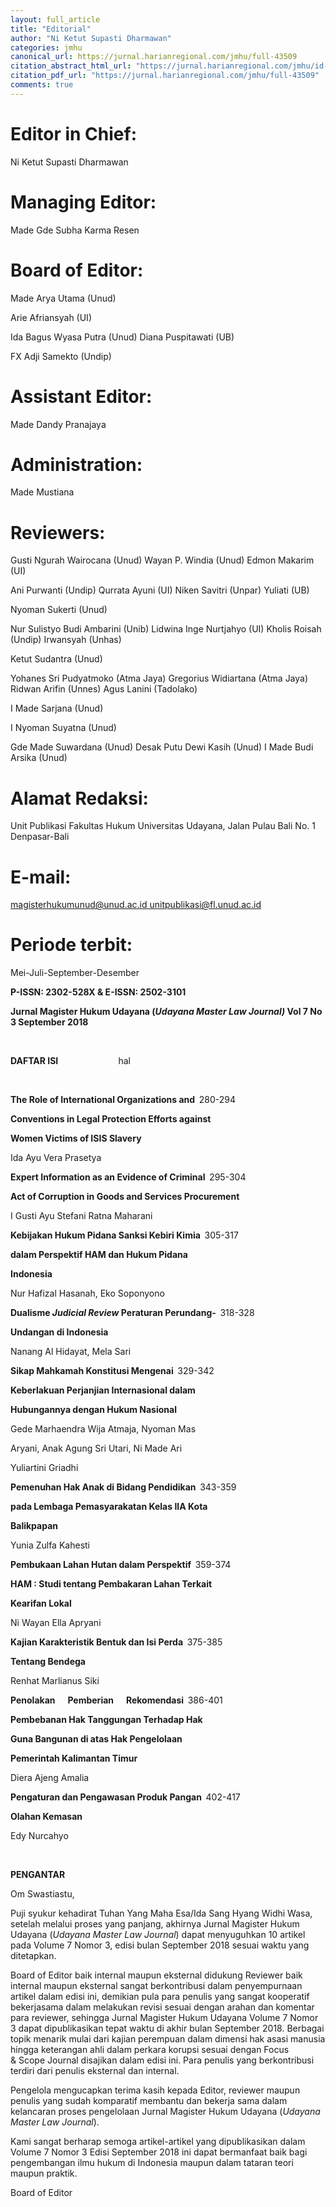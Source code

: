 ```yaml
---
layout: full_article
title: "Editorial"
author: "Ni Ketut Supasti Dharmawan"
categories: jmhu
canonical_url: https://jurnal.harianregional.com/jmhu/full-43509 
citation_abstract_html_url: "https://jurnal.harianregional.com/jmhu/id-43509"
citation_pdf_url: "https://jurnal.harianregional.com/jmhu/full-43509"  
comments: true
---
```


<a name="caption1"></a>
<h1><a name="bookmark0"></a><span class="font0" style="font-weight:bold;"><a name="bookmark1"></a>Editor in Chief:</span></h1>
<p><span class="font0">Ni Ketut Supasti Dharmawan</span></p>
<h1><a name="bookmark2"></a><span class="font0" style="font-weight:bold;"><a name="bookmark3"></a>Managing Editor:</span></h1>
<p><span class="font0">Made Gde Subha Karma Resen</span></p>
<h1><a name="bookmark4"></a><span class="font0" style="font-weight:bold;"><a name="bookmark5"></a>Board of Editor:</span></h1>
<p><span class="font0">Made Arya Utama (Unud)</span></p>
<p><span class="font0">Arie Afriansyah (UI)</span></p>
<p><span class="font0">Ida Bagus Wyasa Putra (Unud) Diana Puspitawati (UB)</span></p>
<p><span class="font0">FX Adji Samekto (Undip)</span></p>
<h1><a name="bookmark6"></a><span class="font0" style="font-weight:bold;"><a name="bookmark7"></a>Assistant Editor:</span></h1>
<p><span class="font0">Made Dandy Pranajaya</span></p>
<h1><a name="bookmark8"></a><span class="font0" style="font-weight:bold;"><a name="bookmark9"></a>Administration:</span></h1>
<p><span class="font0">Made Mustiana</span></p>
<h1><a name="bookmark10"></a><span class="font0" style="font-weight:bold;"><a name="bookmark11"></a>Reviewers:</span></h1>
<p><span class="font0">Gusti Ngurah Wairocana (Unud) Wayan P. Windia (Unud) Edmon Makarim (UI)</span></p>
<p><span class="font0">Ani Purwanti (Undip) Qurrata Ayuni (UI) Niken Savitri (Unpar) Yuliati (UB)</span></p>
<p><span class="font0">Nyoman Sukerti (Unud)</span></p>
<p><span class="font0">Nur Sulistyo Budi Ambarini (Unib) Lidwina Inge Nurtjahyo (UI) Kholis Roisah (Undip) Irwansyah (Unhas)</span></p>
<p><span class="font0">Ketut Sudantra (Unud)</span></p>
<p><span class="font0">Yohanes Sri Pudyatmoko (Atma Jaya) Gregorius Widiartana (Atma Jaya) Ridwan Arifin (Unnes) Agus Lanini (Tadolako)</span></p>
<p><span class="font0">I Made Sarjana (Unud)</span></p>
<p><span class="font0">I Nyoman Suyatna (Unud)</span></p>
<p><span class="font0">Gde Made Suwardana (Unud) Desak Putu Dewi Kasih (Unud) I Made Budi Arsika (Unud)</span></p>
<h1><a name="bookmark12"></a><span class="font0" style="font-weight:bold;"><a name="bookmark13"></a>Alamat Redaksi:</span></h1>
<p><span class="font0">Unit Publikasi Fakultas Hukum Universitas Udayana, Jalan Pulau Bali No. 1 Denpasar-Bali</span></p>
<h1><a name="bookmark14"></a><span class="font0" style="font-weight:bold;"><a name="bookmark15"></a>E-mail:</span></h1>
<p><a href="mailto:magisterhukumunud@unud.ac.id"><span class="font0" style="text-decoration:underline;">magisterhukumunud@unud.ac.id</span></a><span class="font0" style="text-decoration:underline;"> </span><a href="mailto:unitpublikasi@fl.unud.ac.id"><span class="font0" style="text-decoration:underline;">unitpublikasi@fl.unud.ac.id</span></a></p>
<h1><a name="bookmark16"></a><span class="font0" style="font-weight:bold;"><a name="bookmark17"></a>Periode terbit:</span></h1>
<p><span class="font0">Mei-Juli-September-Desember</span></p>
<div>
<p><span class="font3" style="font-weight:bold;">P-ISSN: 2302-528X &amp;&nbsp;E-ISSN: 2502-3101</span></p>
<p><span class="font3" style="font-weight:bold;">Jurnal Magister Hukum Udayana (</span><span class="font3" style="font-weight:bold;font-style:italic;">Udayana Master Law Journal) </span><span class="font3" style="font-weight:bold;">Vol 7 No 3 September 2018</span></p>
</div><br clear="all">
<div>
<p><span class="font2" style="font-weight:bold;">DAFTAR ISI &nbsp;&nbsp;&nbsp;&nbsp;&nbsp;&nbsp;&nbsp;&nbsp;&nbsp;&nbsp;&nbsp;&nbsp;&nbsp;&nbsp;&nbsp;&nbsp;&nbsp;&nbsp;&nbsp;&nbsp;&nbsp;&nbsp;&nbsp;&nbsp;&nbsp;&nbsp;&nbsp;&nbsp;</span><span class="font3">hal</span></p>
</div><br clear="all">
<div>
<p><span class="font1" style="font-weight:bold;">The Role of International Organizations and &nbsp;</span><span class="font1">280-294</span></p>
<p><span class="font1" style="font-weight:bold;">Conventions in Legal Protection Efforts against</span></p>
<p><span class="font1" style="font-weight:bold;">Women Victims of ISIS Slavery</span></p>
<p><span class="font1">Ida Ayu Vera Prasetya</span></p>
<p><span class="font1" style="font-weight:bold;">Expert Information as an Evidence of Criminal &nbsp;</span><span class="font1">295-304</span></p>
<p><span class="font1" style="font-weight:bold;">Act of Corruption in Goods and Services Procurement</span></p>
<p><span class="font1">I Gusti Ayu Stefani Ratna Maharani</span></p>
<p><span class="font1" style="font-weight:bold;">Kebijakan Hukum Pidana Sanksi Kebiri Kimia &nbsp;</span><span class="font1">305-317</span></p>
<p><span class="font1" style="font-weight:bold;">dalam Perspektif HAM dan Hukum Pidana</span></p>
<p><span class="font1" style="font-weight:bold;">Indonesia</span></p>
<p><span class="font1">Nur Hafizal Hasanah, Eko Soponyono</span></p>
<p><span class="font1" style="font-weight:bold;">Dualisme </span><span class="font1" style="font-weight:bold;font-style:italic;">Judicial Review</span><span class="font1" style="font-weight:bold;"> Peraturan Perundang- &nbsp;</span><span class="font1">318-328</span></p>
<p><span class="font1" style="font-weight:bold;">Undangan di Indonesia</span></p>
<p><span class="font1">Nanang Al Hidayat, Mela Sari</span></p>
<p><span class="font1" style="font-weight:bold;">Sikap Mahkamah Konstitusi Mengenai &nbsp;</span><span class="font1">329-342</span></p>
<p><span class="font1" style="font-weight:bold;">Keberlakuan Perjanjian Internasional dalam</span></p>
<p><span class="font1" style="font-weight:bold;">Hubungannya dengan Hukum Nasional</span></p>
<p><span class="font1">Gede Marhaendra Wija Atmaja, Nyoman Mas</span></p>
<p><span class="font1">Aryani, Anak Agung Sri Utari, Ni Made Ari</span></p>
<p><span class="font1">Yuliartini Griadhi</span></p>
<p><span class="font1" style="font-weight:bold;">Pemenuhan Hak Anak di Bidang Pendidikan &nbsp;</span><span class="font1">343-359</span></p>
<p><span class="font1" style="font-weight:bold;">pada Lembaga Pemasyarakatan Kelas IIA Kota</span></p>
<p><span class="font1" style="font-weight:bold;">Balikpapan</span></p>
<p><span class="font1">Yunia Zulfa Kahesti</span></p>
<p><span class="font1" style="font-weight:bold;">Pembukaan Lahan Hutan dalam Perspektif &nbsp;</span><span class="font1">359-374</span></p>
<p><span class="font1" style="font-weight:bold;">HAM : Studi tentang Pembakaran Lahan Terkait</span></p>
<p><span class="font1" style="font-weight:bold;">Kearifan Lokal</span></p>
<p><span class="font1">Ni Wayan Ella Apryani</span></p>
<p><span class="font1" style="font-weight:bold;">Kajian Karakteristik Bentuk dan Isi Perda &nbsp;</span><span class="font1">375-385</span></p>
<p><span class="font1" style="font-weight:bold;">Tentang Bendega</span></p>
<p><span class="font1">Renhat Marlianus Siki</span></p>
<p><span class="font1" style="font-weight:bold;">Penolakan &nbsp;&nbsp;&nbsp;&nbsp;&nbsp;Pemberian &nbsp;&nbsp;&nbsp;&nbsp;&nbsp;Rekomendasi &nbsp;</span><span class="font1">386-401</span></p>
<p><span class="font1" style="font-weight:bold;">Pembebanan Hak Tanggungan Terhadap Hak</span></p>
<p><span class="font1" style="font-weight:bold;">Guna Bangunan di atas Hak Pengelolaan</span></p>
<p><span class="font1" style="font-weight:bold;">Pemerintah Kalimantan Timur</span></p>
<p><span class="font1">Diera Ajeng Amalia</span></p>
<p><span class="font1" style="font-weight:bold;">Pengaturan dan Pengawasan Produk Pangan &nbsp;</span><span class="font1">402-417</span></p>
<p><span class="font1" style="font-weight:bold;">Olahan Kemasan</span></p>
<p><span class="font1">Edy Nurcahyo</span></p>
</div><br clear="all">
<p><span class="font2" style="font-weight:bold;">PENGANTAR</span></p>
<p><span class="font4">Om Swastiastu,</span></p>
<p><span class="font4">Puji syukur kehadirat Tuhan Yang Maha Esa/Ida Sang Hyang Widhi Wasa, setelah melalui proses yang panjang, akhirnya Jurnal Magister Hukum Udayana (</span><span class="font4" style="font-style:italic;">Udayana Master Law Journal</span><span class="font4">) dapat menyuguhkan 10 artikel pada Volume 7 Nomor 3, edisi bulan September 2018 sesuai waktu yang ditetapkan.</span></p>
<p><span class="font4">Board of Editor baik internal maupun eksternal didukung Reviewer baik internal maupun eksternal sangat berkontribusi dalam penyempurnaan artikel dalam edisi ini, demikian pula para penulis yang sangat kooperatif bekerjasama dalam melakukan revisi sesuai dengan arahan dan komentar para reviewer, sehingga Jurnal Magister Hukum Udayana Volume 7 Nomor 3 dapat dipublikasikan tepat waktu di akhir bulan September 2018. Berbagai topik menarik mulai dari kajian perempuan dalam dimensi hak asasi manusia hingga keterangan ahli dalam perkara korupsi sesuai dengan Focus &amp;&nbsp;Scope Journal disajikan dalam edisi ini. Para penulis yang berkontribusi terdiri dari penulis eksternal dan internal.</span></p>
<p><span class="font4">Pengelola mengucapkan terima kasih kepada Editor, reviewer maupun penulis yang sudah komparatif membantu dan bekerja sama dalam kelancaran proses pengelolaan Jurnal Magister Hukum Udayana (</span><span class="font4" style="font-style:italic;">Udayana Master Law Journal</span><span class="font4">).</span></p>
<p><span class="font4">Kami sangat berharap semoga artikel-artikel yang dipublikasikan dalam Volume 7 Nomor 3 Edisi September 2018 ini dapat bermanfaat baik bagi pengembangan ilmu hukum di Indonesia maupun dalam tataran teori maupun praktik.</span></p>
<p><span class="font3">Board of Editor</span></p>